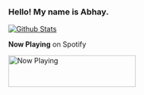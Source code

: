 ### Hello! My name is Abhay.

<a href="https://github.com/kshatriya-abhay">
    <img src="https://github-readme-stats.vercel.app/api?username=kshatriya-abhay" alt="Github Stats">
</a>

**Now Playing** on Spotify

<a href="https://kshatriya-abhay.vercel.app/now-playing?open">
    <img src="https://kshatriya-abhay.vercel.app/now-playing" width="256" height="64" alt="Now Playing">
</a>

